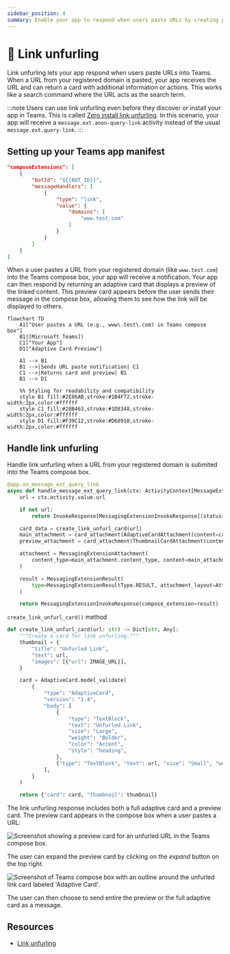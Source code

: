 ```yaml
---
sidebar_position: 4
summary: Enable your app to respond when users paste URLs by creating preview cards with additional information and actions.
---
```


# 🔗 Link unfurling

Link unfurling lets your app respond when users paste URLs into Teams. When a URL from your registered domain is pasted, your app receives the URL and can return a card with additional information or actions. This works like a search command where the URL acts as the search term.

:::note
Users can use link unfurling even before they discover or install your app in Teams. This is called [Zero install link unfurling](https://learn.microsoft.com/en-us/microsoftteams/platform/messaging-extensions/how-to/link-unfurling?tabs=desktop%2Cjson%2Cadvantages#zero-install-for-link-unfurling). 
In this scenario, your app will receive a `message.ext.anon-query-link` activity instead of the usual `message.ext.query-link`.
:::

## Setting up your Teams app manifest


```json
"composeExtensions": [
    {
        "botId": "${{BOT_ID}}",
        "messageHandlers": [
            {
                "type": "link",
                "value": {
                    "domains": [
                        "www.test.com"
                    ]
                }
            }
        ]
    }
]
```


When a user pastes a URL from your registered domain (like `www.test.com`) into the Teams compose box, your app will receive a notification. Your app can then respond by returning an adaptive card that displays a preview of the linked content. This preview card appears before the user sends their message in the compose box, allowing them to see how the link will be displayed to others.

```mermaid
flowchart TD
    A1["User pastes a URL (e.g., www\.test\.com) in Teams compose box"]
    B1([Microsoft Teams])
    C1["Your App"]
    D1["Adaptive Card Preview"]

    A1 --> B1
    B1 -->|Sends URL paste notification| C1
    C1 -->|Returns card and preview| B1
    B1 --> D1

    %% Styling for readability and compatibility
    style B1 fill:#2E86AB,stroke:#1B4F72,stroke-width:2px,color:#ffffff
    style C1 fill:#28B463,stroke:#1D8348,stroke-width:2px,color:#ffffff
    style D1 fill:#F39C12,stroke:#D68910,stroke-width:2px,color:#ffffff
```

## Handle link unfurling

Handle link unfurling when a URL from your registered domain is submited into the Teams compose box.

```python
@app.on_message_ext_query_link
async def handle_message_ext_query_link(ctx: ActivityContext[MessageExtensionQueryLinkInvokeActivity]):
    url = ctx.activity.value.url

    if not url:
        return InvokeResponse[MessagingExtensionInvokeResponse](status=400)

    card_data = create_link_unfurl_card(url)
    main_attachment = card_attachment(AdaptiveCardAttachment(content=card_data["card"]))
    preview_attachment = card_attachment(ThumbnailCardAttachment(content=card_data["thumbnail"]))

    attachment = MessagingExtensionAttachment(
        content_type=main_attachment.content_type, content=main_attachment.content, preview=preview_attachment
    )

    result = MessagingExtensionResult(
        type=MessagingExtensionResultType.RESULT, attachment_layout=AttachmentLayout.LIST, attachments=[attachment]
    )

    return MessagingExtensionInvokeResponse(compose_extension=result)
```

`create_link_unfurl_card()` method

```python
def create_link_unfurl_card(url: str) -> Dict[str, Any]:
    """Create a card for link unfurling."""
    thumbnail = {
        "title": "Unfurled Link",
        "text": url,
        "images": [{"url": IMAGE_URL}],
    }

    card = AdaptiveCard.model_validate(
        {
            "type": "AdaptiveCard",
            "version": "1.4",
            "body": [
                {
                    "type": "TextBlock",
                    "text": "Unfurled Link",
                    "size": "Large",
                    "weight": "Bolder",
                    "color": "Accent",
                    "style": "heading",
                },
                {"type": "TextBlock", "text": url, "size": "Small", "weight": "Lighter", "color": "Good"},
            ],
        }
    )

    return {"card": card, "thumbnail": thumbnail}

```

The link unfurling response includes both a full adaptive card and a preview card. The preview card appears in the compose box when a user pastes a URL:

![Screenshot showing a preview card for an unfurled URL in the Teams compose box.](/screenshots/link-unfurl-preview.png)

The user can expand the preview card by clicking on the _expand_ button on the top right.

![Screenshot of Teams compose box with an outline around the unfurled link card labeled 'Adaptive Card'.](/screenshots/link-unfurl-card.png)

The user can then choose to send entire the preview or the full adaptive card as a message.

## Resources

- [Link unfurling](https://learn.microsoft.com/en-us/microsoftteams/platform/messaging-extensions/how-to/link-unfurling?tabs=desktop%2Cjson%2Cadvantages)
